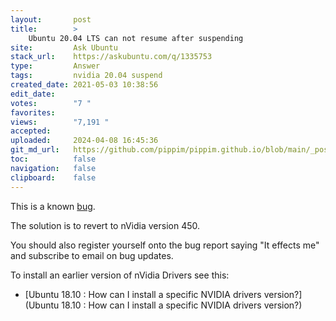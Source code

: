 ```yaml
---
layout:       post
title:        >
    Ubuntu 20.04 LTS can not resume after suspending
site:         Ask Ubuntu
stack_url:    https://askubuntu.com/q/1335753
type:         Answer
tags:         nvidia 20.04 suspend
created_date: 2021-05-03 10:38:56
edit_date:    
votes:        "7 "
favorites:    
views:        "7,191 "
accepted:     
uploaded:     2024-04-08 16:45:36
git_md_url:   https://github.com/pippim/pippim.github.io/blob/main/_posts/2021/2021-05-03-Ubuntu-20.04-LTS-can-not-resume-after-suspending.md
toc:          false
navigation:   false
clipboard:    false
---
```


This is a known [bug][1].

The solution is to revert to nVidia version 450.

You should also register yourself onto the bug report saying "It effects me" and subscribe to email on bug updates.

To install an earlier version of nVidia Drivers see this:

- [Ubuntu 18.10 : How can I install a specific NVIDIA drivers version?](Ubuntu 18.10 : How can I install a specific NVIDIA drivers version?)


  [1]: https://bugs.launchpad.net/ubuntu/+source/nvidia-graphics-drivers-460/+bug/1911055

